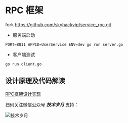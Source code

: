 # RPC 框架
fork https://github.com/skyhackvip/service_rpc.git
- 服务端启动
```
PORT=8811 APPID=UserService ENV=dev go run server.go
```

- 客户端测试
```
go run client.go
```

## 设计原理及代码解读
[RPC框架设计实现](https://mp.weixin.qq.com/s?__biz=MzIyMzMxNjYwNw==&mid=2247484325&idx=1&sn=5f49b32b1143d97cc1183adbb742607c&chksm=e8215cb5df56d5a3c35b17ee2d5b600492308b95059122d65c129ca5814b80d088344348d1ca&token=1063132055&lang=zh_CN#rd)

扫码关注微信公众号 ***技术岁月*** 支持：

![技术岁月](https://i.loli.net/2021/01/21/orQm9BUkEqKAR6x.jpg)
